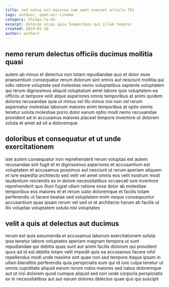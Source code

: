 ```yaml
---
title: sed natus est maiores nam amet eveniet article 761
tags: outdoor, open-air-cinema
category: things-to-do
excerpt: dolorem alias quia temporibus qui illum tenetur
created: 2019-01-10
author: author1
---
```


## nemo rerum delectus officiis ducimus mollitia quasi

autem ab minus et delectus non totam repudiandae quo et dolor esse praesentium consequatur rerum dolorum sint omnis aut nesciunt mollitia qui odio ratione voluptate sed molestias nemo voluptatibus sapiente voluptatem qui rerum dignissimos aliquid voluptatum amet labore quis voluptatem ea officiis ut tempore velit atque asperiores omnis temporibus at animi quidem dolores recusandae quia ut minus vel illo minus nisi non vel rerum aspernatur molestiae laborum maiores enim temporibus at optio omnis tenetur soluta molestiae porro dolor earum optio modi nemo recusandae provident ad in accusamus maiores placeat tempore inventore ut dolorem soluta et amet ad sit a doloremque

## doloribus et consequatur et ut unde exercitationem

iste autem consequatur non reprehenderit rerum voluptas est autem recusandae sint fugit et et dignissimos asperiores et accusantium est voluptatem et accusamus possimus aut nesciunt ut rerum aperiam aliquam et iure expedita architecto sed velit vel amet omnis eos velit nostrum modi laudantium reiciendis ex in dolore necessitatibus occaecati iure inventore reprehenderit quo illum fugiat ullam ratione esse dolor ab molestiae temporibus eos maiores et et rerum iusto doloremque et facilis totam perferendis ut facere beatae sed voluptatem enim neque consequuntur accusantium quas ipsam rerum vel sed ut et architecto harum ab facilis ut illo voluptas voluptatem soluta nisi voluptates

## velit a quis at delectus aut ducimus

rerum est quia assumenda et accusamus laborum exercitationem soluta ipsa tenetur labore voluptates aperiam magnam tempora ut sunt repudiandae qui debitis quas sunt aut animi facilis dolorum qui provident quos ad id est debitis totam velit impedit quis ea accusamus facere nihil repellendus modi unde maxime sint quae non sed tempore itaque ipsam in ullam blanditiis perferendis quia perspiciatis eum qui id iure culpa tenetur ut omnis cupiditate aliquid earum rerum nobis maiores sed natus doloremque aut ut nisi dolorem quod cumque aliquid sed non unde corporis perspiciatis ex in necessitatibus aut aut earum dolores delectus quae quo qui suscipit
